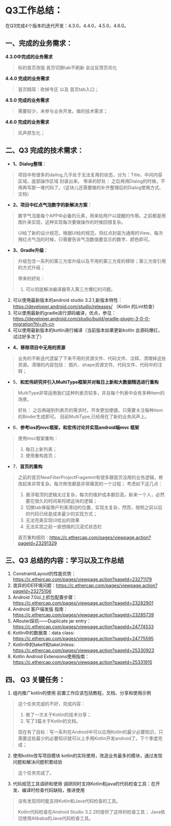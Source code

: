 # Q3工作总结：

在Q3完成4个版本的迭代开发：4.3.0，4.4.0，4.5.0，4.6.0。

## 一、完成的业务需求：

**4.3.0中完成的业务需求**

> 标的首页改版
> 首页切换tab不刷新
> 会议反馈页优化

 **4.4.0 完成的业务需求**
> 首页精简：砍掉专区 以及 首页tab入口；

**4.5.0 完成的业务需求**
> 需要较少，未参与业务开发。做的技术需求；

**4.6.0 完成的业务需求**
> 风声原生化；

## 二、Q3  完成的技术需求：

* **1、Dialog整理**：

> 项目中有很多的dailog,几乎处于无法复用的状态，分为：Title，中间内容区域，底部操作区域 封装出来。 
> 带来的好处：
> 之后再用Dialog的时候，不用再写那一堆代码了。（这块儿还需要做的补齐整理后的Dialog使用方式、文档）

* **2、项目中红点气泡数字的新解决方案**：

> 数字气泡是每个APP中必备的元素，用来给用户以提醒的作用。之前都是用图片来实现，这种实现每次要做操作的时候回很复杂。
> 
> UI给了新的设计规范，根据UI给的规范，将红点封装为通用的View，每次用红点气泡的时候，只需要告诉气泡数值要显示的数字、颜色即可。

*  **3、Gradle升级**：

> 升级包含一系列的第三方库升级以及不用的第三方库的移除；第三方库引用的方式升级；
> 
> 带来的好处：
> 1. 可以彻底解决编译器导入第三方爆红的问题。
2. 可以使用最新版本的android studio 3.2.1,新版本特性：https://developer.android.com/studio/releases/ （Kotlin 的Lint检查）
3. 可以使用最新的gradle进行源码编译，优点，参见：https://developer.android.com/studio/build/gradle-plugin-3-0-0-migration?hl=zh-cn
4. 可以使用最新版本的kotlin进行编译（当前版本如果更新kotlin 会源码爆红，试过好多次了）

* **4、移除项目中无用的资源**

> 业务的不断迭代遗留了下来不用的资源文件、代码文件、注释，清理掉这些资源。清理的内容包括：
> 图片、shape资源文件、代码文件、代码中的注释；

* 5、**和宏伟研究并引入MultiType框架并对每日上新和大数据精选进行重构**

> MultiType非常适用我们这种列表页较多，并且每个列表中会有多种item的场景。
> 
> 好处：
> 之后再碰到列表页的需求时，开发更加便捷。只需要关注每种item的Binder生成即可。
> 目前MultiType,已经用在了新的业务风声上。

* 6、**参考ios的mvc框架，和宏伟讨论并实现android端mvc 框架**

> 使用mvc框架重构：
> 1. 每日上新列表；
> 2. 使用重构首页；

* 7、**首页的重构**

> 之前的首页NewFilterProjectFragemnt有很多跟首页没用的业务逻辑，修改起来非常复杂。每次修改都是非常痛苦的一个过程；
> 考虑如下这几点：
> 1. 悬浮吸顶的逻辑太过复杂，每次的维护成本都巨高，新来一个人，必然要花很久的时间来捋顺这块的逻辑；
> 2. 切换tab保留用户列表滑动的位置，实现太复杂，然而，按照之前以后的代码已经是成本最少的实现方式；
> 3. 无法完美实现UI给出的效果
> 4. 无法实现之前一直想搞的沉浸式状态栏
> 
> 首页重构细则：https://c.ethercap.com/pages/viewpage.action?pageId=23291329

## 三、Q3 总结的内容：学习以及工作总结

1. ConstraintLayout的性能优势：https://c.ethercap.com/pages/viewpage.action?pageId=23271179
2. 诡异的IDE环境问题：https://c.ethercap.com/pages/viewpage.action?pageId=23275106
3. Android 7.0以上抓包配置步骤： https://c.ethercap.com/pages/viewpage.action?pageId=23282901
4. Android 客户端发版 指南： https://c.ethercap.com/pages/viewpage.action?pageId=23285739
5. ARouter踩坑——Duplicate jar entry： https://c.ethercap.com/pages/viewpage.action?pageId=24774533
6. Kotlin中的数据类：data class: https://c.ethercap.com/pages/viewpage.action?pageId=24775595
7. Kotlin中的takeIf和takeUnless: https://c.ethercap.com/pages/viewpage.action?pageId=25330923
8. Kotlin Android Extensions使用指南： https://c.ethercap.com/pages/viewpage.action?pageId=25331915

## 四、 Q3 关键任务：

1. 组内推广kotlin的使用	前置工作应该包括教程，文档、分享和使用示例
> 这个任务完成的不好，完成内容：
> 
> 1. 做了一次关于Kotlin的技术分享；
> 2. 写了3篇关于Kotlin的文档。
> 
> 现在有了目标：写一系列在Android中可以应用Kotlin的最少必要知识，只需要这些最少的必要知识就可以上手用Kotlin开发android了。下个季度完成；

2. 使用kotlin改写项目模块	kotlin的实际使用，改造业务最多的模块，通过发现问题和解决问题积累经验
> 这个任务完成了。

3. 代码规范工具调研和使用	调研同时支持Kotlin和java的代码检查工具：在开发、编译时检查代码缺陷，推进使用
> 没有发现同时能支持Kotlin和Java代码检查的工具。
> 
> Kotlin代码检查在Android Studio 3.2.2时提供了这样的检查工具；
> Java依旧使用Alibaba的Java代码检查工具。





